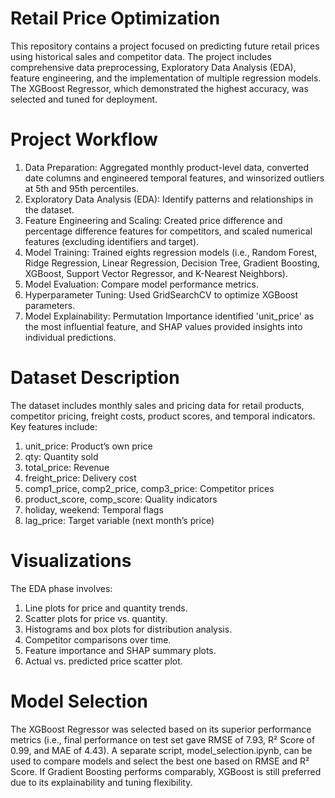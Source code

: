 # Retail Price Optimization
This repository contains a project focused on predicting future retail prices using historical sales and competitor data. The project includes comprehensive data preprocessing, Exploratory Data Analysis (EDA), feature engineering, and the implementation of multiple regression models. The XGBoost Regressor, which demonstrated the highest accuracy, was selected and tuned for deployment.

# Project Workflow
1. Data Preparation: Aggregated monthly product-level data, converted date columns and engineered temporal features, and winsorized outliers at 5th and 95th percentiles.
2. Exploratory Data Analysis (EDA): Identify patterns and relationships in the dataset.
3. Feature Engineering and Scaling: Created price difference and percentage difference features for competitors, and scaled numerical features (excluding identifiers and target).
4. Model Training: Trained eights regression models (i.e., Random Forest, Ridge Regression, Linear Regression, Decision Tree, Gradient Boosting, XGBoost, Support Vector Regressor, and K-Nearest Neighbors).
5. Model Evaluation: Compare model performance metrics.
6. Hyperparameter Tuning: Used GridSearchCV to optimize XGBoost parameters.
7. Model Explainability: Permutation Importance identified 'unit_price' as the most influential feature, and SHAP values provided insights into individual predictions.

# Dataset Description
The dataset includes monthly sales and pricing data for retail products, competitor pricing, freight costs, product scores, and temporal indicators. Key features include:
1. unit_price: Product’s own price
2. qty: Quantity sold
3. total_price: Revenue
4. freight_price: Delivery cost
5. comp1_price, comp2_price, comp3_price: Competitor prices
6. product_score, comp_score: Quality indicators
7. holiday, weekend: Temporal flags
8. lag_price: Target variable (next month’s price)

# Visualizations
The EDA phase involves:
1. Line plots for price and quantity trends.
2. Scatter plots for price vs. quantity.
3. Histograms and box plots for distribution analysis.
4. Competitor comparisons over time.
5. Feature importance and SHAP summary plots.
6. Actual vs. predicted price scatter plot.

# Model Selection
The XGBoost Regressor was selected based on its superior performance metrics (i.e., final performance on test set gave RMSE of 7.93, R² Score of 0.99, and MAE of 4.43). A separate script, model_selection.ipynb, can be used to compare models and select the best one based on RMSE and R² Score. If Gradient Boosting performs comparably, XGBoost is still preferred due to its explainability and tuning flexibility.
